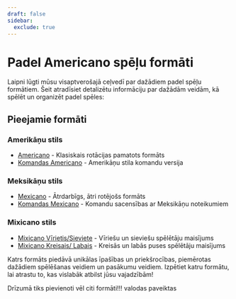 ```yaml
---
draft: false
sidebar:
  exclude: true
---
```


# Padel Americano spēļu formāti

Laipni lūgti mūsu visaptverošajā ceļvedī par dažādiem padel spēļu formātiem. Šeit atradīsiet detalizētu informāciju par dažādām veidām, kā spēlēt un organizēt padel spēles:

## Pieejamie formāti

### Amerikāņu stils
- [Americano](/lv/americano) - Klasiskais rotācijas pamatots formāts
- [Komandas Americano](/lv/team-americano) - Amerikāņu stila komandu versija

### Meksikāņu stils
- [Mexicano](/lv/mexicano) - Ātrdarbīgs, ātri rotējošs formāts
- [Komandas Mexicano](/lv/team-mexicano) - Komandu sacensības ar Meksikāņu noteikumiem

### Mixicano stils
- [Mixicano Vīrietis/Sieviete](/lv/mixicano) - Vīriešu un sieviešu spēlētāju maisījums
- [Mixicano Kreisais/ Labais](/lv/mixicano) - Kreisās un labās puses spēlētāju maisījums

Katrs formāts piedāvā unikālas īpašības un priekšrocības, piemērotas dažādiem spēlēšanas veidiem un pasākumu veidiem. Izpētiet katru formātu, lai atrastu to, kas vislabāk atbilst jūsu vajadzībām!

Drīzumā tiks pievienoti vēl citi formāti!!! valodas paveiktas
